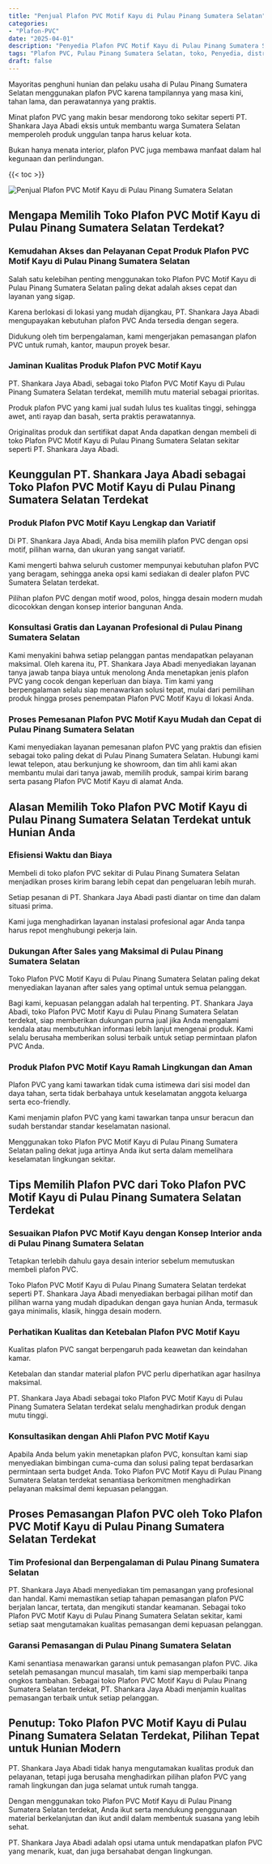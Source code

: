 ```yaml
---
title: "Penjual Plafon PVC Motif Kayu di Pulau Pinang Sumatera Selatan"
categories: 
- "Plafon-PVC"
date: "2025-04-01"
description: "Penyedia Plafon PVC Motif Kayu di Pulau Pinang Sumatera Selatan bagi tempat tinggal, perkantoran, serta gerai. Plafon terbaik, variasi motif, variasi warna menarik, dengan servis instalasi oleh teknisi ahli dan kepastian resmi!|Layanan penyediaan Plafon PVC Motif Kayu di Pulau Pinang Sumatera Selatan bagi keperluan hunian, kantor, atau gerai, dengan material berkualitas dan pemasangan oleh tenaga ahli berpengalaman serta garansi resmi.|Pilihan Plafon PVC Motif Kayu di Pulau Pinang Sumatera Selatan yang andal untuk tempat tinggal, perkantoran, dan gerai, bersama material terbaik dan pemasangan dikerjakan oleh teknisi berpengalaman dan kepastian resmi.|Distribusi Plafon PVC Motif Kayu di Pulau Pinang Sumatera Selatan untuk tempat tinggal, perkantoran, dan gerai, dengan material terbaik dan instalasi oleh teknisi berpengalaman, disertai beserta kepastian resmi.}"
tags: "Plafon PVC, Pulau Pinang Sumatera Selatan, toko, Penyedia, distributor"
draft: false
---
```


Mayoritas penghuni hunian dan pelaku usaha di Pulau Pinang Sumatera Selatan menggunakan plafon PVC karena tampilannya yang masa kini, tahan lama, dan perawatannya yang praktis.

Minat plafon PVC yang makin besar mendorong toko sekitar seperti PT. Shankara Jaya Abadi eksis untuk membantu warga Sumatera Selatan memperoleh produk unggulan tanpa harus keluar kota.

Bukan hanya menata interior, plafon PVC juga membawa manfaat dalam hal kegunaan dan perlindungan.

{{< toc >}}

![Penjual Plafon PVC Motif Kayu di Pulau Pinang Sumatera Selatan](/images/Plafon-PVC/Penjual-Plafon-PVC-Motif-Kayu-di-Pulau-Pinang-Sumatera-Selatan.png)


## Mengapa Memilih Toko Plafon PVC Motif Kayu di Pulau Pinang Sumatera Selatan Terdekat?

### Kemudahan Akses dan Pelayanan Cepat Produk Plafon PVC Motif Kayu di Pulau Pinang Sumatera Selatan

Salah satu kelebihan penting menggunakan toko Plafon PVC Motif Kayu di Pulau Pinang Sumatera Selatan paling dekat adalah akses cepat dan layanan yang sigap.

Karena berlokasi di lokasi yang mudah dijangkau, PT. Shankara Jaya Abadi mengupayakan kebutuhan plafon PVC Anda tersedia dengan segera.

Didukung oleh tim berpengalaman, kami mengerjakan pemasangan plafon PVC untuk rumah, kantor, maupun proyek besar.

### Jaminan Kualitas Produk Plafon PVC Motif Kayu

PT. Shankara Jaya Abadi, sebagai toko Plafon PVC Motif Kayu di Pulau Pinang Sumatera Selatan terdekat, memilih mutu material sebagai prioritas.

Produk plafon PVC yang kami jual sudah lulus tes kualitas tinggi, sehingga awet, anti rayap dan basah, serta praktis perawatannya.

Originalitas produk dan sertifikat dapat Anda dapatkan dengan membeli di toko Plafon PVC Motif Kayu di Pulau Pinang Sumatera Selatan sekitar seperti PT. Shankara Jaya Abadi.

## Keunggulan PT. Shankara Jaya Abadi sebagai Toko Plafon PVC Motif Kayu di Pulau Pinang Sumatera Selatan Terdekat

### Produk Plafon PVC Motif Kayu Lengkap dan Variatif

Di PT. Shankara Jaya Abadi, Anda bisa memilih plafon PVC dengan opsi motif, pilihan warna, dan ukuran yang sangat variatif.

Kami mengerti bahwa seluruh customer mempunyai kebutuhan plafon PVC yang beragam, sehingga aneka opsi kami sediakan di dealer plafon PVC Sumatera Selatan terdekat.

Pilihan plafon PVC dengan motif wood, polos, hingga desain modern mudah dicocokkan dengan konsep interior bangunan Anda.

### Konsultasi Gratis dan Layanan Profesional di Pulau Pinang Sumatera Selatan

Kami menyakini bahwa setiap pelanggan pantas mendapatkan pelayanan maksimal. Oleh karena itu, PT. Shankara Jaya Abadi menyediakan layanan tanya jawab tanpa biaya untuk menolong Anda menetapkan jenis plafon PVC yang cocok dengan keperluan dan biaya. Tim kami yang berpengalaman selalu siap menawarkan solusi tepat, mulai dari pemilihan produk hingga proses penempatan Plafon PVC Motif Kayu di lokasi Anda.

### Proses Pemesanan Plafon PVC Motif Kayu Mudah dan Cepat di Pulau Pinang Sumatera Selatan

Kami menyediakan layanan pemesanan plafon PVC yang praktis dan efisien sebagai toko paling dekat di Pulau Pinang Sumatera Selatan. Hubungi kami lewat telepon, atau berkunjung ke showroom, dan tim ahli kami akan membantu mulai dari tanya jawab, memilih produk, sampai kirim barang serta pasang Plafon PVC Motif Kayu di alamat Anda.

## Alasan Memilih Toko Plafon PVC Motif Kayu di Pulau Pinang Sumatera Selatan Terdekat untuk Hunian Anda

### Efisiensi Waktu dan Biaya

Membeli di toko plafon PVC sekitar di Pulau Pinang Sumatera Selatan menjadikan proses kirim barang lebih cepat dan pengeluaran lebih murah.

Setiap pesanan di PT. Shankara Jaya Abadi pasti diantar on time dan dalam situasi prima.

Kami juga menghadirkan layanan instalasi profesional agar Anda tanpa harus repot menghubungi pekerja lain.

### Dukungan After Sales yang Maksimal di Pulau Pinang Sumatera Selatan

Toko Plafon PVC Motif Kayu di Pulau Pinang Sumatera Selatan paling dekat menyediakan layanan after sales yang optimal untuk semua pelanggan.

Bagi kami, kepuasan pelanggan adalah hal terpenting. PT. Shankara Jaya Abadi, toko Plafon PVC Motif Kayu di Pulau Pinang Sumatera Selatan terdekat, siap memberikan dukungan purna jual jika Anda mengalami kendala atau membutuhkan informasi lebih lanjut mengenai produk. Kami selalu berusaha memberikan solusi terbaik untuk setiap permintaan plafon PVC Anda.

### Produk Plafon PVC Motif Kayu Ramah Lingkungan dan Aman

Plafon PVC yang kami tawarkan tidak cuma istimewa dari sisi model dan daya tahan, serta tidak berbahaya untuk keselamatan anggota keluarga serta eco-friendly.

Kami menjamin plafon PVC yang kami tawarkan tanpa unsur beracun dan sudah berstandar standar keselamatan nasional.

Menggunakan toko Plafon PVC Motif Kayu di Pulau Pinang Sumatera Selatan paling dekat juga artinya Anda ikut serta dalam memelihara keselamatan lingkungan sekitar.

## Tips Memilih Plafon PVC dari Toko Plafon PVC Motif Kayu di Pulau Pinang Sumatera Selatan Terdekat

### Sesuaikan Plafon PVC Motif Kayu dengan Konsep Interior anda di Pulau Pinang Sumatera Selatan

Tetapkan terlebih dahulu gaya desain interior sebelum memutuskan membeli plafon PVC.

Toko Plafon PVC Motif Kayu di Pulau Pinang Sumatera Selatan terdekat seperti PT. Shankara Jaya Abadi menyediakan berbagai pilihan motif dan pilihan warna yang mudah dipadukan dengan gaya hunian Anda, termasuk gaya minimalis, klasik, hingga desain modern.

### Perhatikan Kualitas dan Ketebalan Plafon PVC Motif Kayu

Kualitas plafon PVC sangat berpengaruh pada keawetan dan keindahan kamar.

Ketebalan dan standar material plafon PVC perlu diperhatikan agar hasilnya maksimal.

PT. Shankara Jaya Abadi sebagai toko Plafon PVC Motif Kayu di Pulau Pinang Sumatera Selatan terdekat selalu menghadirkan produk dengan mutu tinggi.

### Konsultasikan dengan Ahli Plafon PVC Motif Kayu

Apabila Anda belum yakin menetapkan plafon PVC, konsultan kami siap menyediakan bimbingan cuma-cuma dan solusi paling tepat berdasarkan permintaan serta budget Anda. Toko Plafon PVC Motif Kayu di Pulau Pinang Sumatera Selatan terdekat senantiasa berkomitmen menghadirkan pelayanan maksimal demi kepuasan pelanggan.

## Proses Pemasangan Plafon PVC oleh Toko Plafon PVC Motif Kayu di Pulau Pinang Sumatera Selatan Terdekat

### Tim Profesional dan Berpengalaman di Pulau Pinang Sumatera Selatan

PT. Shankara Jaya Abadi menyediakan tim pemasangan yang profesional dan handal. Kami memastikan setiap tahapan pemasangan plafon PVC berjalan lancar, tertata, dan mengikuti standar keamanan. Sebagai toko Plafon PVC Motif Kayu di Pulau Pinang Sumatera Selatan sekitar, kami setiap saat mengutamakan kualitas pemasangan demi kepuasan pelanggan.

### Garansi Pemasangan di Pulau Pinang Sumatera Selatan

Kami senantiasa menawarkan garansi untuk pemasangan plafon PVC. Jika setelah pemasangan muncul masalah, tim kami siap memperbaiki tanpa ongkos tambahan. Sebagai toko Plafon PVC Motif Kayu di Pulau Pinang Sumatera Selatan terdekat, PT. Shankara Jaya Abadi menjamin kualitas pemasangan terbaik untuk setiap pelanggan.

## Penutup: Toko Plafon PVC Motif Kayu di Pulau Pinang Sumatera Selatan Terdekat, Pilihan Tepat untuk Hunian Modern

PT. Shankara Jaya Abadi tidak hanya mengutamakan kualitas produk dan pelayanan, tetapi juga berusaha menghadirkan pilihan plafon PVC yang ramah lingkungan dan juga selamat untuk rumah tangga.

Dengan menggunakan toko Plafon PVC Motif Kayu di Pulau Pinang Sumatera Selatan terdekat, Anda ikut serta mendukung penggunaan material berkelanjutan dan ikut andil dalam membentuk suasana yang lebih sehat.

PT. Shankara Jaya Abadi adalah opsi utama untuk mendapatkan plafon PVC yang menarik, kuat, dan juga bersahabat dengan lingkungan.